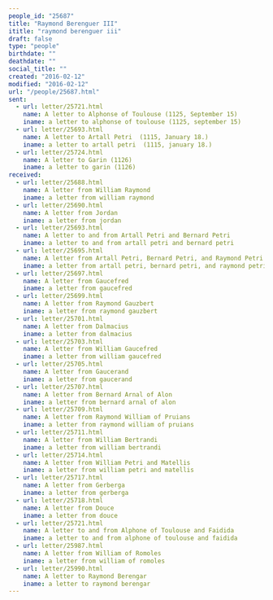 ```yaml
---
people_id: "25687"
title: "Raymond Berenguer III"
ititle: "raymond berenguer iii"
draft: false
type: "people"
birthdate: ""
deathdate: ""
social_title: ""
created: "2016-02-12"
modified: "2016-02-12"
url: "/people/25687.html"
sent:
  - url: letter/25721.html
    name: A letter to Alphonse of Toulouse (1125, September 15)
    iname: a letter to alphonse of toulouse (1125, september 15)
  - url: letter/25693.html
    name: A letter to Artall Petri  (1115, January 18.)
    iname: a letter to artall petri  (1115, january 18.)
  - url: letter/25724.html
    name: A letter to Garin (1126)
    iname: a letter to garin (1126)
received:
  - url: letter/25688.html
    name: A letter from William Raymond
    iname: a letter from william raymond
  - url: letter/25690.html
    name: A letter from Jordan
    iname: a letter from jordan
  - url: letter/25693.html
    name: A letter to and from Artall Petri and Bernard Petri
    iname: a letter to and from artall petri and bernard petri
  - url: letter/25695.html
    name: A letter from Artall Petri, Bernard Petri, and Raymond Petri
    iname: a letter from artall petri, bernard petri, and raymond petri
  - url: letter/25697.html
    name: A letter from Gaucefred
    iname: a letter from gaucefred
  - url: letter/25699.html
    name: A letter from Raymond Gauzbert
    iname: a letter from raymond gauzbert
  - url: letter/25701.html
    name: A letter from Dalmacius
    iname: a letter from dalmacius
  - url: letter/25703.html
    name: A letter from William Gaucefred
    iname: a letter from william gaucefred
  - url: letter/25705.html
    name: A letter from Gaucerand
    iname: a letter from gaucerand
  - url: letter/25707.html
    name: A letter from Bernard Arnal of Alon
    iname: a letter from bernard arnal of alon
  - url: letter/25709.html
    name: A letter from Raymond William of Pruians
    iname: a letter from raymond william of pruians
  - url: letter/25711.html
    name: A letter from William Bertrandi
    iname: a letter from william bertrandi
  - url: letter/25714.html
    name: A letter from William Petri and Matellis
    iname: a letter from william petri and matellis
  - url: letter/25717.html
    name: A letter from Gerberga
    iname: a letter from gerberga
  - url: letter/25718.html
    name: A letter from Douce
    iname: a letter from douce
  - url: letter/25721.html
    name: A letter to and from Alphone of Toulouse and Faidida
    iname: a letter to and from alphone of toulouse and faidida
  - url: letter/25987.html
    name: A letter from William of Romoles
    iname: a letter from william of romoles
  - url: letter/25990.html
    name: A letter to Raymond Berengar
    iname: a letter to raymond berengar
---
```

